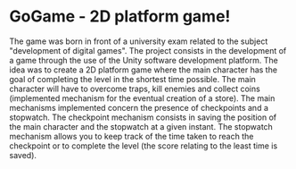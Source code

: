 # GoGame - 2D platform game! 
The game was born in front of a university exam related to the subject "development of digital games".
The project consists in the development of a game through the use of the Unity software development platform.
The idea was to create a 2D platform game where the main character has the goal of completing the level in the shortest time possible. The main character will have to overcome traps, kill enemies and collect coins (implemented mechanism for the eventual creation of a store).
The main mechanisms implemented concern the presence of checkpoints and a stopwatch.
The checkpoint mechanism consists in saving the position of the main character and the stopwatch at a given instant.
The stopwatch mechanism allows you to keep track of the time taken to reach the checkpoint or to complete the level (the score relating to the least time is saved).
